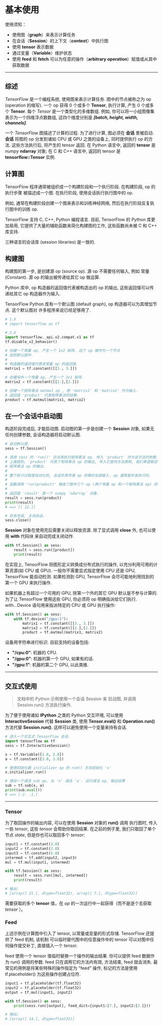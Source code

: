 # 基本使用

使用须知：

- 使用图（**graph**）来表示计算任务
- 在会话（**Session**）的上下文（**context**）中执行图
- 使用 **tensor** 表示数据
- 通过变量（**Variable**）维护状态
- 使用 **feed** 和 **fetch** 可以为任意的操作（**arbitrary operation**）赋值或从其中获取数据

---

## 综述

_TensorFlow_ 是一个编程系统, 使用图来表示计算任务. 图中的节点被称之为 op (operation 的缩写). 一个 op 获得 0 个或多个 **Tensor**, 执行计算, 产生 0 个或多个 **Tensor**. 每个 _Tensor_ 是一个类型化的多维数组. 例如, 你可以将一小组图像集表示为一个四维浮点数数组, 这四个维度分别是 **_[batch, height, width, channels]_**.

一个 _TensorFlow_ 图描述了计算的过程. 为了进行计算, 图必须在 **会话** 里被启动. **会话** 将图的 op 分发到诸如 CPU 或 GPU 之类的设备上, 同时提供执行 op 的方法. 这些方法执行后, 将产生的 tensor 返回.
在 Python 语言中, 返回的 **tensor** 是 _numpy_ **ndarray** 对象; 在 C 和 C++ 语言中, 返回的 tensor 是 **tensorflow::Tensor** 实例.

## 计算图

TensorFlow 程序通常被组织成一个构建阶段和一个执行阶段. 在构建阶段, op 的执行步骤 被描述成一个图. 在执行阶段, 使用会话执行执行图中的 op.

例如, 通常在构建阶段创建一个图来表示和训练神经网络, 然后在执行阶段反复执行图中的训练 op.

TensorFlow 支持 C, C++, Python 编程语言. 目前, TensorFlow 的 Python 库更加易用, 它提供了大量的辅助函数来简化构建图的工作, 这些函数尚未被 C 和 C++ 库支持.

三种语言的会话库 (session libraries) 是一致的.

## 构建图

构建图的第一步, 是创建源 op (source op). 源 op 不需要任何输入, 例如 常量 (Constant). 源 op 的输出被传递给其它 op 做运算.

Python 库中, op 构造器的返回值代表被构造出的 op 的输出, 这些返回值可以传递给其它 op 构造器作为输入.

TensorFlow Python 库有一个默认图 (default graph), op 构造器可以为其增加节点. 这个默认图对 许多程序来说已经足够用了.

```python
# 1.X
# import tensorflow as tf

# 2.X
import tensorflow._api.v2.compat.v1 as tf
tf.disable_v2_behavior()

# 创建一个常量 op, 产生一个 1x2 矩阵. 这个 op 被作为一个节点
# 加到默认图中.
#
# 构造器的返回值代表该常量 op 的返回值.
matrix1 = tf.constant([[3., 3.]])

# 创建另外一个常量 op, 产生一个 2x1 矩阵.
matrix2 = tf.constant([[2.],[2.]])

# 创建一个矩阵乘法 matmul op , 把 'matrix1' 和 'matrix2' 作为输入.
# 返回值 'product' 代表矩阵乘法的结果.
product = tf.matmul(matrix1, matrix2)
```

## 在一个会话中启动图

构造阶段完成后, 才能启动图. 启动图的第一步是创建一个 **Session** 对象, 如果无任何创建参数, 会话构造器将启动默认图.

```python
# 启动默认图.
sess = tf.Session()

# 调用 sess 的 'run()' 方法来执行矩阵乘法 op, 传入 'product' 作为该方法的参数.
# 上面提到, 'product' 代表了矩阵乘法 op 的输出, 传入它是向方法表明, 我们希望取回
# 矩阵乘法 op 的输出.
#
# 整个执行过程是自动化的, 会话负责传递 op 所需的全部输入. op 通常是并发执行的.
#
# 函数调用 'run(product)' 触发了图中三个 op (两个常量 op 和一个矩阵乘法 op) 的执行.
#
# 返回值 'result' 是一个 numpy `ndarray` 对象.
result = sess.run(product)
print(result)
# ==> [[ 12.]]

# 任务完成, 关闭会话.
sess.close()
```

**Session** 对象在使用完后需要关闭以释放资源. 除了显式调用 **close** 外, 也可以使用 **with** 代码块 来自动完成关闭动作.

```python
with tf.Session() as sess:
    result = sess.run([product])
    print(result)
```

在实现上, TensorFlow 将图形定义转换成分布式执行的操作, 以充分利用可用的计算资源(如 CPU 或 GPU). 一般你不需要显式指定使用 CPU 还是 GPU, TensorFlow 能自动检测. 如果检测到 GPU, TensorFlow 会尽可能地利用找到的第一个 GPU 来执行操作.

如果机器上有超过一个可用的 GPU, 除第一个外的其它 GPU 默认是不参与计算的. 为了让 TensorFlow 使用这些 GPU, 你必须将 op 明确指派给它们执行. with...Device 语句用来指派特定的 CPU 或 GPU 执行操作:

```python
with tf.Session() as sess:
    with tf.device("/gpu:1"):
        matrix1 = tf.constant([[3., 3.]])
        matrix2 = tf.constant([[2.],[2.]])
        product = tf.matmul(matrix1, matrix2)
```

设备用字符串进行标识. 目前支持的设备包括:

- **"/cpu:0"**: 机器的 CPU.
- **"/gpu:0"**: 机器的第一个 GPU, 如果有的话.
- **"/gpu:1"**: 机器的第二个 GPU, 以此类推.

---

## 交互式使用

> 文档中的 Python 示例使用一个会话 Session 来 启动图, 并调用 Session.run() 方法执行操作.

为了便于使用诸如 **IPython** 之类的 Python 交互环境, 可以使用 **InteractiveSession** 代替 **Session** 类, 使用 **Tensor.eval()** 和 **Operation.run()** 方法代替 **Session.run()**. 这样可以避免使用一个变量来持有会话.

```python
# 进入一个交互式 TensorFlow 会话.
import tensorflow as tf
sess = tf.InteractiveSession()

x = tf.Variable([1.0, 2.0])
a = tf.constant([3.0, 3.0])

# 使用初始化器 initializer op 的 run() 方法初始化 'x'
x.initializer.run()

# 增加一个减法 sub op, 从 'x' 减去 'a'. 运行减法 op, 输出结果
sub = tf.sub(x, a)
print(sub.eval())
# ==> [-2. -1.]
```

---

### Tensor

为了取回操作的输出内容, 可以在使用 **Session** 对象的 **run()** 调用 执行图时, 传入一些 _tensor_, 这些 _tensor_ 会帮助你取回结果. 在之前的例子里, 我们只取回了单个节点 _state_, 但是你也可以取回多个 _tensor_:

```python
input1 = tf.constant(3.0)
input2 = tf.constant(2.0)
input3 = tf.constant(5.0)
intermed = tf.add(input2, input3)
mul = tf.mul(input1, intermed)

with tf.Session() as sess:
    result = sess.run([mul, intermed])
    print(result)

# 输出:
# [array([ 21.], dtype=float32), array([ 7.], dtype=float32)]
```

需要获取的多个 **tensor** 值，在 _op_ 的一次运行中一起获得（而不是逐个去获取 _tensor_ ）。

### Feed

上述示例在计算图中引入了 tensor, 以常量或变量的形式存储. TensorFlow 还提供了 feed 机制, 该机制 可以临时替代图中的任意操作中的 tensor 可以对图中任何操作提交补丁, 直接插入一个 tensor.

feed 使用一个 tensor 值临时替换一个操作的输出结果. 你可以提供 feed 数据作为 run() 调用的参数. feed 只在调用它的方法内有效, 方法结束, feed 就会消失. 最常见的用例是将某些特殊的操作指定为 "feed" 操作, 标记的方法是使用 tf.placeholder() 为这些操作创建占位符.

```python
input1 = tf.placeholder(tf.float32)
input2 = tf.placeholder(tf.float32)
output = tf.mul(input1, input2)

with tf.Session() as sess:
    print(sess.run([output], feed_dict={input1:[7.], input2:[2.]}))

# 输出:
# [array([ 14.], dtype=float32)]
```
